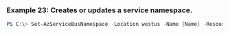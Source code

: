 
### Example 23: Creates or updates a service namespace.
```powershell
PS C:\> Set-AzServiceBusNamespace -Location westus -Name {Name} -ResourceGroupName MyResourceGroup -SkuName {SkuName} -Tag {Tag}


